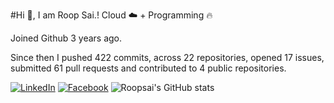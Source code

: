 #Hi 👋, I am Roop Sai.!
Cloud ☁️ + Programming 🔥 

Joined Github 3 years ago.

Since then I pushed 422 commits, across 22 repositories, opened 17 issues, submitted 61 pull requests and contributed to 4 public repositories.

[![LinkedIn](https://img.shields.io/badge/LinkedIn-blue.svg?style=for-the-badge&logo=linkedin)](https://www.linkedin.com/in/roopsai/)
[![Facebook](https://img.shields.io/badge/facebook-blue.svg?style=for-the-badge&logo=facebook&logoColor=white)](https://www.facebook.com/roopsai.surampudi.1)
![Roopsai's GitHub stats](https://github-readme-stats.vercel.app/api?username=sroopsai&show_icons=true&theme=tokyonight&count_private=true)
